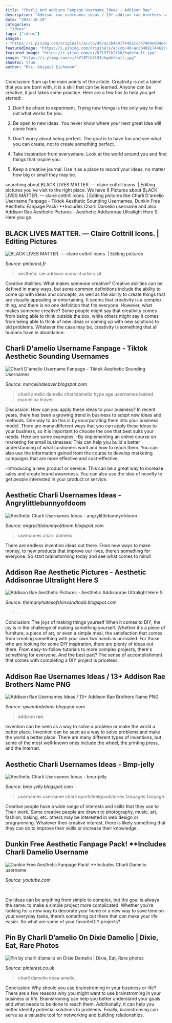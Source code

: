 ```yaml
---
title: "Charli And Addison Fanpage Username Ideas ~ Addison Rae"
description: "Addison rae usernames ideas / 13+ addison rae brothers name png"
date: "2022-10-19"
categories:
- "ideas"
tags: ["ideas"]
images:
- "https://i.pinimg.com/originals/ac/cb/4b/accb4b9174462ccc47404e6d4eb3ce84.jpg"
featuredImage: "https://i.pinimg.com/originals/ac/cb/4b/accb4b9174462ccc47404e6d4eb3ce84.jpg"
featured_image: "https://i.ytimg.com/vi/kZl9Tlk2tS8/hqdefault.jpg"
image: "https://i.ytimg.com/vi/kZl9Tlk2tS8/hqdefault.jpg"
ShowToc: true
author: "Mrs. Abigail Eichmann"
---
```



Conclusion: Sum up the main points of the article.
Creativity is not a talent that you are born with, it is a skill that can be learned. Anyone can be creative, it just takes some practice. Here are a few tips to help you get started:
1. Don't be afraid to experiment. Trying new things is the only way to find out what works for you.

2. Be open to new ideas. You never know where your next great idea will come from.

3. Don't worry about being perfect. The goal is to have fun and see what you can create, not to create something perfect.

4. Take inspiration from everywhere. Look at the world around you and find things that inspire you.

5. Keep a creative journal. Use it as a place to record your ideas, no matter how big or small they may be.

	

		
searching about BLACK LIVES MATTER. — claire cottrill icons. | Editing pictures you've visit to the right place. We have 8 Pictures about BLACK LIVES MATTER. — claire cottrill icons. | Editing pictures like Charli D&#039;amelio Username Fanpage - Tiktok Aesthetic Sounding Usernames, Dunkin Free Aesthetic Fanpage Pack! **Includes Charli Damelio username and also Addison Rae Aesthetic Pictures - Aesthetic Addisonrae Ultralight Here S. Here you go:
		
    
## BLACK LIVES MATTER. — Claire Cottrill Icons. | Editing Pictures

<img loading=lazy src="https://i.pinimg.com/originals/72/05/0b/72050be3268611f9361c826daff437d6.png" onerror="this.onerror=null;this.src='https://tse4.mm.bing.net/th?id=OIP.1m1Oqy0Gg9ZxqpC8tNgKCgAAAA&amp;pid=15.1';" alt="BLACK LIVES MATTER. — claire cottrill icons. | Editing pictures">

_Source: pinterest.fr_

>aesthetic rae addison icons charlie visit. 

	

Creative Abilities: What makes someone creative?
Creative abilities can be defined in many ways, but some common definitions include the ability to come up with ideas and concepts, as well as the ability to create things that are visually appealing or entertaining. It seems that creativity is a complex thing, and there is no one definition that fits everyone. However, what makes someone creative? Some people might say that creativity comes from being able to think outside the box, while others might say it comes from being able to think of new ideas or coming up with new solutions to old problems. Whatever the case may be, creativity is something that all humans have in abundance.

    
## Charli D&#039;amelio Username Fanpage - Tiktok Aesthetic Sounding Usernames

<img loading=lazy src="https://img.buzzfeed.com/buzzfeed-static/static/2019-11/22/4/asset/09ea21450ab2/sub-buzz-3170-1574395557-1.png?resize=990:726" onerror="this.onerror=null;this.src='https://tse2.mm.bing.net/th?id=OIP.MTe87JkIueu21NGsERQAOgHaFb&amp;pid=15.1';" alt="Charli D&#039;amelio Username Fanpage - Tiktok Aesthetic Sounding Usernames">

_Source: marcelinaleaver.blogspot.com_

>charli amelio damelio charlidamelio hype age usernames leaked marcelina leaver. 

	

Discussion: How can you apply these ideas to your business?
In recent years, there has been a growing trend in business to adopt new ideas and methods. One way to do this is by incorporating them into your business model. There are many different ways that you can apply these ideas to your business, so it is important to choose the one that best suits your needs. Here are some examples: 
-By implementing an online course on marketing for small businesses: This can help you build a better understanding of what customers want and how to reach them. You can also use the information gained from the course to develop marketing campaigns that are more effective and cost-effective. 

-Introducing a new product or service: This can be a great way to increase sales and create brand awareness. You can also use the idea of novelty to get people interested in your product or service.

    
## Aesthetic Charli Usernames Ideas - Angrylittlebunnyofdoom

<img loading=lazy src="https://i.ytimg.com/vi/kZl9Tlk2tS8/hqdefault.jpg" onerror="this.onerror=null;this.src='https://tse4.mm.bing.net/th?id=OIP.lltoo8IjFWvq-NjedBqrCwHaFj&amp;pid=15.1';" alt="Aesthetic Charli Usernames Ideas - angrylittlebunnyofdoom">

_Source: angrylittlebunnyofdoom.blogspot.com_

>usernames charli damelio. 

	

There are endless invention ideas out there. From new ways to make money, to new products that improve our lives, there’s something for everyone. So start brainstorming today and see what comes to mind!

    
## Addison Rae Aesthetic Pictures - Aesthetic Addisonrae Ultralight Here S

<img loading=lazy src="https://footwearnews.com/wp-content/uploads/2021/01/MEGA724319_002.jpg?w=700&amp;h=437&amp;crop=1" onerror="this.onerror=null;this.src='https://tse2.mm.bing.net/th?id=OIP.1czd0dRhZPXeWHSLTJQHTwHaEn&amp;pid=15.1';" alt="Addison Rae Aesthetic Pictures - Aesthetic Addisonrae Ultralight Here S">

_Source: themanyhatesofshinxandtodd.blogspot.com_

>. 

	

Conclusion: The joys of making things yourself
When it comes to DIY, the joy is in the challenge of making something yourself. Whether it's a piece of furniture, a piece of art, or even a simple meal, the satisfaction that comes from creating something with your own two hands is unrivaled.
For those who are looking for some DIY inspiration, there are plenty of ideas out there. From easy-to-follow tutorials to more complex projects, there's something for everyone. And the best part? The sense of accomplishment that comes with completing a DIY project is priceless.

    
## Addison Rae Usernames Ideas / 13+ Addison Rae Brothers Name PNG

<img loading=lazy src="https://img.youtube.com/vi/E_20zQsI5hY/maxresdefault.jpg?rel=0&amp;cc_load_policy=1&amp;modestbranding=1" onerror="this.onerror=null;this.src='https://tse1.mm.bing.net/th?id=OIP.mvEe8vqc5XGcfqG3pJ4TnwHaEK&amp;pid=15.1';" alt="Addison Rae Usernames Ideas / 13+ Addison Rae Brothers Name PNG">

_Source: gwendadeboer.blogspot.com_

>addison rae. 

	

Invention can be seen as a way to solve a problem or make the world a better place.
Invention can be seen as a way to solve problems and make the world a better place. There are many different types of inventions, but some of the most well-known ones include the wheel, the printing press, and the Internet.

    
## Aesthetic Charli Usernames Ideas - Bmp-jelly

<img loading=lazy src="https://www.sqorebda3.com/vb/attachments/10531/" onerror="this.onerror=null;this.src='https://tse4.mm.bing.net/th?id=OIP.xvP4cIEyCMsvMXOoP20p9wHaE7&amp;pid=15.1';" alt="Aesthetic Charli Usernames Ideas - bmp-jelly">

_Source: bmp-jelly.blogspot.com_

>usernames username charli sportsfeelgoodstories fanpages fanpage. 

	

Creative people have a wide range of interests and skills that they use to Their work. Some creative people are drawn to photography, music, art, fashion, baking, etc. others may be interested in web design or programming. Whatever their creative interest, there is likely something that they can do to improve their skills or increase their knowledge.

    
## Dunkin Free Aesthetic Fanpage Pack! **Includes Charli Damelio Username

<img loading=lazy src="https://i.ytimg.com/vi/cq3cVeOh_AU/maxresdefault.jpg" onerror="this.onerror=null;this.src='https://tse1.mm.bing.net/th?id=OIP.p5KN65WZt-W1p1JQi8HbBwHaEK&amp;pid=15.1';" alt="Dunkin Free Aesthetic Fanpage Pack! **Includes Charli Damelio username">

_Source: youtube.com_

>. 

	

Diy ideas can be anything from simple to complex, but the goal is always the same: to make a simple project more complicated. Whether you’re looking for a new way to decorate your home or a new way to save time on your everyday tasks, there’s something out there that can make your life easier. So what are some of your favoriteDIY projects?

    
## Pin By Charli D’amelio On Dixie Damelio | Dixie, Eat, Rare Photos

<img loading=lazy src="https://i.pinimg.com/originals/ac/cb/4b/accb4b9174462ccc47404e6d4eb3ce84.jpg" onerror="this.onerror=null;this.src='https://tse4.mm.bing.net/th?id=OIP.2IT0eDPWYhweIFFxruGySQHaJ4&amp;pid=15.1';" alt="Pin by charli d’amelio on Dixie Damelio | Dixie, Eat, Rare photos">

_Source: pinterest.co.uk_

>charli damelio onaa amelio. 

	

Conclusion: Why should you use brainstroming in your business or life?
There are a few reasons why you might want to use brainstroming in your business or life. Brainstroming can help you better understand your goals and what needs to be done to reach them. Additionally, it can help you better identify potential solutions to problems. Finally, brainstroming can serve as a valuable tool for networking and building relationships.

